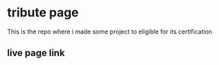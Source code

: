 # tribute page
This is the repo where i made some project to eligible for its certification 
## live page link

